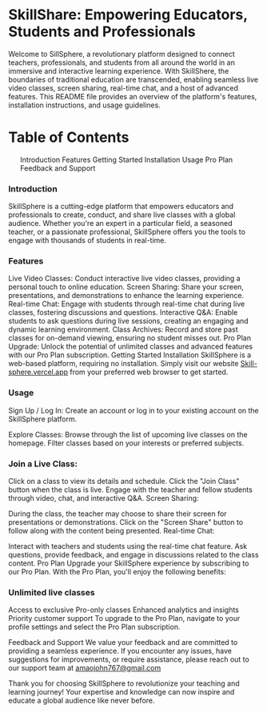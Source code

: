 <h1>SkillShare: Empowering Educators, Students and Professionals</h1>
Welcome to SillSphere, a revolutionary platform designed to connect teachers, professionals, and students from all around the world in an immersive and interactive learning experience. With SkillShere, the boundaries of traditional education are transcended, enabling seamless live video classes, screen sharing, real-time chat, and a host of advanced features. This README file provides an overview of the platform's features, installation instructions, and usage guidelines.

<h1>Table of Contents</h1>
<ul>
<l1> Introduction</l1>
<l1>Features</l1>
<l1>Getting Started</l1>
<l1>Installation</l1>
<l1>Usage</l1>
<l1>Pro Plan</l1>
<l1>Feedback and Support</l1>
</ul>
<h3>Introduction</h3>
SkillSphere is a cutting-edge platform that empowers educators and professionals to create, conduct, and share live classes with a global audience. Whether you're an expert in a particular field, a seasoned teacher, or a passionate professional, SkillSphere offers you the tools to engage with thousands of students in real-time.

<h3>Features</h3>
Live Video Classes: Conduct interactive live video classes, providing a personal touch to online education.
Screen Sharing: Share your screen, presentations, and demonstrations to enhance the learning experience.
Real-time Chat: Engage with students through real-time chat during live classes, fostering discussions and questions.
Interactive Q&A: Enable students to ask questions during live sessions, creating an engaging and dynamic learning environment.
Class Archives: Record and store past classes for on-demand viewing, ensuring no student misses out.
Pro Plan Upgrade: Unlock the potential of unlimited classes and advanced features with our Pro Plan subscription.
Getting Started
Installation
SkillSphere is a web-based platform, requiring no installation. Simply visit our website <a href="Skill-sphere.vercel.app">Skill-sphere.vercel.app<a/> from your preferred web browser to get started.

<h3>Usage</h3>
Sign Up / Log In: Create an account or log in to your existing account on the SkillSphere platform.

Explore Classes: Browse through the list of upcoming live classes on the homepage. Filter classes based on your interests or preferred subjects.

<h3>Join a Live Class:</h3>

Click on a class to view its details and schedule.
Click the "Join Class" button when the class is live.
Engage with the teacher and fellow students through video, chat, and interactive Q&A.
Screen Sharing:

During the class, the teacher may choose to share their screen for presentations or demonstrations.
Click on the "Screen Share" button to follow along with the content being presented.
Real-time Chat:

Interact with teachers and students using the real-time chat feature.
Ask questions, provide feedback, and engage in discussions related to the class content.
Pro Plan
Upgrade your SkillSphere experience by subscribing to our Pro Plan. With the Pro Plan, you'll enjoy the following benefits:

<h3>Unlimited live classes</h3>
Access to exclusive Pro-only classes
Enhanced analytics and insights
Priority customer support
To upgrade to the Pro Plan, navigate to your profile settings and select the Pro Plan subscription.

Feedback and Support
We value your feedback and are committed to providing a seamless experience. If you encounter any issues, have suggestions for improvements, or require assistance, please reach out to our support team at amaojohn767@gmail.com

Thank you for choosing SkillSphere to revolutionize your teaching and learning journey! Your expertise and knowledge can now inspire and educate a global audience like never before.
